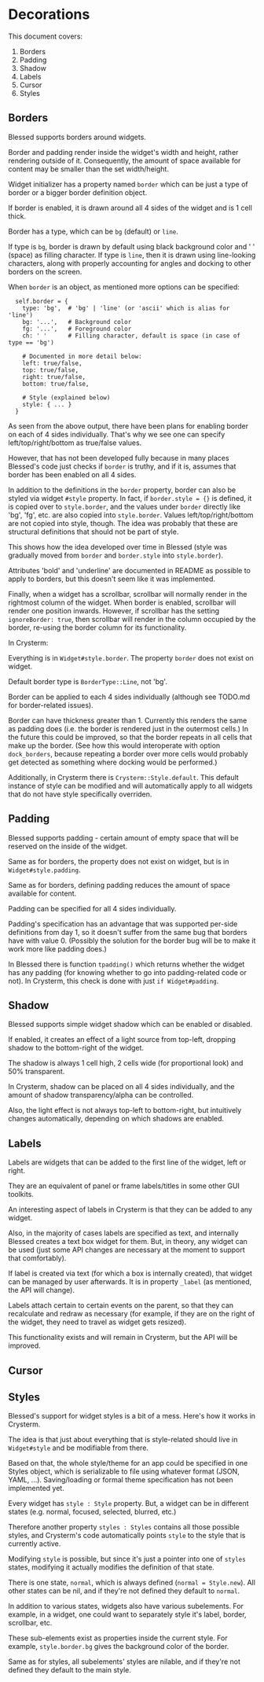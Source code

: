 # Decorations

This document covers:

1. Borders
2. Padding
3. Shadow
4. Labels
5. Cursor
6. Styles

## Borders

Blessed supports borders around widgets.

Border and padding render inside the widget's width and height, rather rendering outside of it. Consequently,
the amount of space available for content may be smaller than the set width/height.

Widget initializer has a property named `border` which can be just a type of border or a bigger border definition object.

If border is enabled, it is drawn around all 4 sides of the widget and is 1 cell thick.

Border has a type, which can be `bg` (default) or `line`.

If type is `bg`, border is drawn by default using black background color and ' ' (space) as filling character.
If type is `line`, then it is drawn using line-looking characters, along with properly accounting for angles and docking to other borders on the screen.

When `border` is an object, as mentioned more options can be specified:

```
  self.border = {
    type: 'bg',  # 'bg' | 'line' (or 'ascii' which is alias for 'line')
    bg: '...',   # Background color
    fg: '...',   # Foreground color
    ch: ' '      # Filling character, default is space (in case of type == 'bg')

    # Documented in more detail below:
    left: true/false,
    top: true/false,
    right: true/false,
    bottom: true/false,

    # Style (explained below)
    style: { ... }
  }
```

As seen from the above output, there have been plans for enabling border on each of 4 sides individually.
That's why we see one can specify left/top/right/bottom as true/false values.

However, that has not been developed fully because in many places Blessed's code just checks if
`border` is truthy, and if it is, assumes that border has been enabled on all 4 sides.

In addition to the definitions in the `border` property, border can also be styled via widget `#style` property.
In fact, if `border.style = {}` is defined, it is copied over to `style.border`, and the values under `border`
directly like 'bg', 'fg', etc. are also copied into `style.border`. Values left/top/right/bottom are not copied
into style, though. The idea was probably that these are structural definitions that should not be part
of style.

This shows how the idea developed over time in Blessed (style was gradually moved from `border` and `border.style`
into `style.border`).

Attributes 'bold' and 'underline' are documented in README as possible to apply to borders, but this doesn't
seem like it was implemented.

Finally, when a widget has a scrollbar, scrollbar will normally render in the rightmost column of the
widget. When border is enabled, scrollbar will render one position inwards. However, if scrollbar has the
setting `ignoreBorder: true`, then scrollbar will render in the column occupied by the border, re-using
the border column for its functionality.

In Crysterm:

Everything is in `Widget#style.border`. The property `border` does not exist on widget.

Default border type is `BorderType::Line`, not 'bg'.

Border can be applied to each 4 sides individually (although see TODO.md for border-related issues).

Border can have thickness greater than 1. Currently this renders the same as padding does (i.e. the
border is rendered just in the outermost cells.) In the future this could be improved, so that the
border repeats in all cells that make up the border. (See how this would interoperate with option
`dock_borders`, because repeating a border over more cells would probably get detected as something
where docking would be performed.)

Additionally, in Crysterm there is `Crysterm::Style.default`. This default instance of style can be
modified and will automatically apply to all widgets that do not have style specifically overriden.

## Padding

Blessed supports padding - certain amount of empty space that will be reserved on the inside of the widget.

Same as for borders, the property does not exist on widget, but is in `Widget#style.padding`.

Same as for borders, defining padding reduces the amount of space available for content.

Padding can be specified for all 4 sides individually.

Padding's specification has an advantage that was supported per-side definitions from day 1, so it
doesn't suffer from the same bug that borders have with value 0. (Possibly the solution for the border
bug will be to make it work more like padding does.)

In Blessed there is function `tpadding()` which returns whether the widget has any padding (for
knowing whether to go into padding-related code or not). In Crysterm, this check is done with
just `if Widget#padding`.

## Shadow

Blessed supports simple widget shadow which can be enabled or disabled.

If enabled, it creates an effect of a light source from top-left, dropping shadow to the
bottom-right of the widget.

The shadow is always 1 cell high, 2 cells wide (for proportional look) and 50% transparent.

In Crysterm, shadow can be placed on all 4 sides individually, and the amount of
shadow transparency/alpha can be controlled.

Also, the light effect is not always top-left to bottom-right, but intuitively changes
automatically, depending on which shadows are enabled.

## Labels

Labels are widgets that can be added to the first line of the widget, left or right.

They are an equivalent of panel or frame labels/titles in some other GUI toolkits.

An interesting aspect of labels in Crysterm is that they can be added to any widget.

Also, in the majority of cases labels are specified as text, and internally Blessed creates
a text box widget for them. But, in theory, any widget can be used (just some API changes
are necessary at the moment to support that comfortably).

If label is created via text (for which a box is internally created), that widget can
be managed by user afterwards. It is in property `_label` (as mentioned, the API will change).

Labels attach certain to certain events on the parent, so that they can recalculate
and redraw as necessary (for example, if they are on the right of the widget, they need to
travel as widget gets resized).

This functionality exists and will remain in Crysterm, but the API will be improved.

## Cursor

## Styles

Blessed's support for widget styles is a bit of a mess. Here's how it works in Crysterm.

The idea is that just about everything that is style-related should live in `Widget#style`
and be modifiable from there.

Based on that, the whole style/theme for an app could be specified in one Styles
object, which is serializable to file using whatever format (JSON, YAML, ...).
Saving/loading or formal theme specification has not been implemented yet.

Every widget has `style : Style` property. But, a widget can be in different states (e.g.
normal, focused, selected, blurred, etc.)

Therefore another property `styles : Styles` contains all those possible styles, and
Crysterm's code automatically points `style` to the style that is currently active.

Modifying `style` is possible, but since it's just a pointer into one of `styles` states,
modifying it actually modifies the definition of that state.

There is one state, `normal`, which is always defined (`normal = Style.new`). All other
states can be nil, and if they're not defined they default to `normal`.

In addition to various states, widgets also have various subelements. For example, in a
widget, one could want to separately style it's label, border, scrollbar, etc.

These sub-elements exist as properties inside the current style. For example,
`style.border.bg` gives the background color of the border.

Same as for styles, all subelements' styles are nilable, and if they're not defined
they default to the main style.

